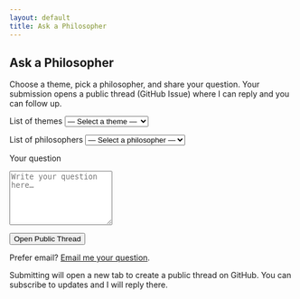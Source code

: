 ```yaml
---
layout: default
title: Ask a Philosopher
---
```


<div class="divider"></div>

<h2 class="section-title">Ask a Philosopher</h2>

<p class="center-paragraph">
  Choose a theme, pick a philosopher, and share your question. Your submission opens a public thread
  (GitHub Issue) where I can reply and you can follow up.
</p>

<form id="ask-form" class="ask-form">
  <!-- 主题下拉 -->
  <label for="theme">List of themes</label>
  <select id="theme" name="theme" required>
    <option value="" disabled selected>— Select a theme —</option>
    <option>Ethics</option>
    <option>Politics</option>
    <option>Knowledge</option>
    <option>Art</option>
    <option>Science</option>
    <option>Technology</option>
    <option>Education</option>
    <option>Gender</option>
    <option>Law</option>
    <option>Society</option>
    <option>Religion &amp; Faith</option>
    <option>Mind &amp; Self</option>
    <option>Meaning &amp; Existence</option>
  </select>

  <!-- 哲学家下拉 -->
  <label for="philosopher">List of philosophers</label>
  <select id="philosopher" name="philosopher" required>
    <option value="" disabled selected>— Select a philosopher —</option>
    <option>Plato</option>
    <option>Aristotle</option>
    <option>Confucius</option>
    <option>Zhuangzi</option>
    <option>René Descartes</option>
    <option>John Locke</option>
    <option>George Berkeley</option>
    <option>Gottfried Wilhelm Leibniz</option>
    <option>David Hume</option>
    <option>Immanuel Kant</option>
    <option>Mary Astell</option>
    <option>Mary Wollstonecraft</option>
    <option>Friedrich Nietzsche</option>
    <option>Edmund Husserl</option>
    <option>Jean-Paul Sartre</option>
    <option>Maurice Merleau-Ponty</option>
    <option>Simone de Beauvoir</option>
    <option>Hannah Arendt</option>
    <option>Anyone — surprise me!</option>
  </select>

  <!-- 用户问题 -->
  <label for="question">Your question</label>
  <textarea id="question" name="question" rows="6" placeholder="Write your question here…" required></textarea>

  <button type="submit" class="ask-submit">Open Public Thread</button>
  <p class="ask-hint">
    Prefer email? <a href="mailto:yourname@example.com?subject=Ask%20a%20Philosopher&body=Theme:%20%0APhilosopher:%20%0AQuestion:%20"
    class="inline-link">Email me your question</a>.
  </p>


  <p class="ask-hint">
    Submitting will open a new tab to create a public thread on GitHub. You can subscribe to updates and I will reply there.
  </p>
</form>

<div class="divider"></div>

<script>
  (function () {
    // TODO: 把下面的用户名换成你的 GitHub 用户名
    const GITHUB_USER = 'aileencluo'; // ←← 修改这里（如与你用户名不同）
    const REPO = 'aileencluo.github.io'; // 通常就是你的 Pages 仓库名

    const form = document.getElementById('ask-form');
    form.addEventListener('submit', function (e) {
      e.preventDefault();

      const theme = document.getElementById('theme').value;
      const philosopher = document.getElementById('philosopher').value;
      const question = document.getElementById('question').value;

      // Issue 标题与正文（可按需调整格式）
      const title = `[Ask a Philosopher] ${theme} — ${philosopher}`;
      const body =
`**Theme:** ${theme}
**Philosopher:** ${philosopher}

**Question:**
${question}

---

*Submitted via website: https://${GITHUB_USER}.github.io/*`;

      // 可选：给 Issue 加标签（如果仓库设置了对应标签）
      const labels = encodeURIComponent('Ask a Philosopher');

      const url =
        `https://github.com/${GITHUB_USER}/${REPO}/issues/new?` +
        `title=${encodeURIComponent(title)}` +
        `&body=${encodeURIComponent(body)}` +
        `&labels=${labels}`;

      window.open(url, '_blank', 'noopener'); // 新标签打开 GitHub 新 issue 页面
    });
  })();
</script>
